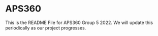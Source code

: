 # APS360
This is the README File for APS360 Group 5 2022. We will update this periodically as our project progresses.
